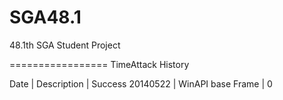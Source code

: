 SGA48.1
=============

48.1th SGA Student Project

=================
TimeAttack History

Date     | Description       | Success
20140522 | WinAPI base Frame | 0


